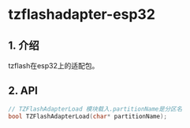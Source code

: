# tzflashadapter-esp32

## 1. 介绍
tzflash在esp32上的适配包。

## 2. API
```c
// TZFlashAdapterLoad 模块载入.partitionName是分区名
bool TZFlashAdapterLoad(char* partitionName);
```

